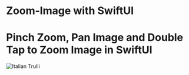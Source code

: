 # Zoom-Image with SwiftUI

<h1>Pinch Zoom, Pan Image and Double Tap to Zoom Image in SwiftUI</h1>

<img src="https://miro.medium.com/v2/resize:fit:1400/format:webp/1*GJF9VSmcRKbwBsMxO36-5g.png" alt="Italian Trulli">


